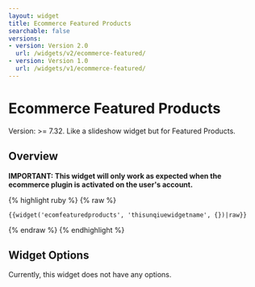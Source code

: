 ```yaml
---
layout: widget
title: Ecommerce Featured Products
searchable: false
versions:
- version: Version 2.0
  url: /widgets/v2/ecommerce-featured/
- version: Version 1.0
  url: /widgets/v1/ecommerce-featured/
---
```


# Ecommerce Featured Products

Version: >= 7.32. Like a slideshow widget but for Featured Products.

## Overview

**IMPORTANT: This widget will only work as expected when the ecommerce plugin is activated on the user's account.**

{% highlight ruby %}
{% raw %}

	{{widget('ecomfeaturedproducts', 'thisunqiuewidgetname', {})|raw}}

{% endraw %}
{% endhighlight %}

## Widget Options

Currently, this widget does not have any options.

